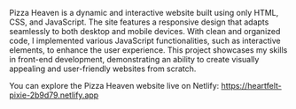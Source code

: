 Pizza Heaven is a dynamic and interactive website built using only HTML, CSS, and JavaScript. The site features a responsive design that adapts seamlessly to both desktop and mobile devices. 
With clean and organized code, I implemented various JavaScript functionalities, such as interactive elements, to enhance the user experience. 
This project showcases my skills in front-end development, demonstrating an ability to create visually appealing and user-friendly websites from scratch. 

You can explore the Pizza Heaven website live on Netlify: https://heartfelt-pixie-2b9d79.netlify.app
